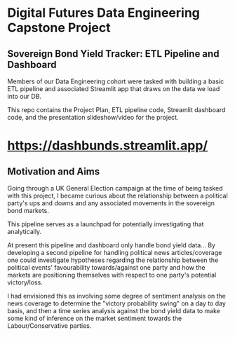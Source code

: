# Digital Futures Data Engineering Capstone Project
## Sovereign Bond Yield Tracker: ETL Pipeline and Dashboard

Members of our Data Engineering cohort were tasked with building a basic ETL pipeline and associated Streamlit app that draws on the data we load into our DB.

This repo contains the Project Plan, ETL pipeline code, Streamlit dashboard code, and the presentation slideshow/video for the project.

# https://dashbunds.streamlit.app/

## Motivation and Aims

Going through a UK General Election campaign at the time of being tasked with this project, I became curious about the relationship between a political party's ups and downs and any associated movements in the sovereign bond markets.

This pipeline serves as a launchpad for potentially investigating that analytically.

At present this pipeline and dashboard only handle bond yield data... 
By developing a second pipeline for handling political news articles/coverage one could investigate hypotheses regarding the relationship between the political events' favourability towards/against one party and how the markets are positioning themselves with respect to one party's potential victory/loss.

I had envisioned this as involving some degree of sentiment analysis on the news coverage to determine the "victory probability swing" on a day to day basis, and then a time series analysis against the bond yield data to make some kind of inference on the market sentiment towards the Labour/Conservative parties.
